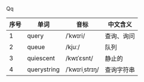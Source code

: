 Qq

| 序号 | 单词          | 音标             | 中文含义  |
|----|-------------|----------------|-------|
| 1  | query       | /ˈkwɪri/       | 查询、询问 |
| 2  | queue       | /kjuː/         | 队列    |
| 3  | quiescent   | /kwɪˈɛsnt/     | 静止的   |
| 4  | querystring | /ˈkwɪriˌstrɪŋ/ | 查询字符串 |
